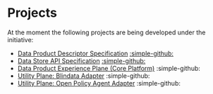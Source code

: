 # Projects

At the moment the following projects are being developed under the initiative:

- [Data Product Descriptor Specification](./dpds.md)    [:simple-github:](https://github.com/opendatamesh-initiative/odm-specification-dpdescriptor)
- [Data Store API Specification](./dsapi.md)    [:simple-github:](https://github.com/opendatamesh-initiative/odm-specification-datastoreapi)
- [Data Product Experience Plane (Core Platform)](./dpep.md)     :simple-github:
- [Utility Plane: Blindata Adapter](./blindata-adapter.md)     :simple-github:
- [Utility Plane: Open Policy Agent Adapter](./opa-adapter.md)     :simple-github:
